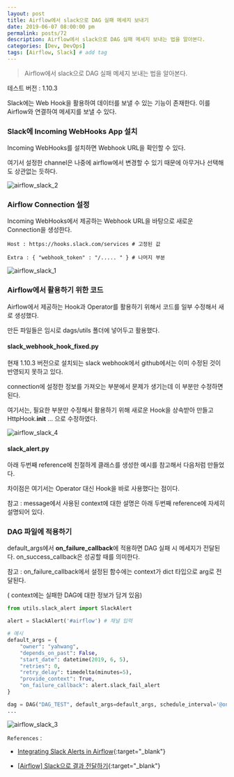 ```yaml
---
layout: post
title: Airflow에서 slack으로 DAG 실패 메세지 보내기
date: 2019-06-07 08:00:00 pm
permalink: posts/72
description: Airflow에서 slack으로 DAG 실패 메세지 보내는 법을 알아본다.
categories: [Dev, DevOps]
tags: [Airflow, Slack] # add tag
---
```


> Airflow에서 slack으로 DAG 실패 메세지 보내는 법을 알아본다.

테스트 버전 : 1.10.3

Slack에는 Web Hook을 활용하여 데이터를 보낼 수 있는 기능이 존재한다. 이를 Airflow와 연결하여 메세지를 보낼 수 있다.

### Slack에 Incoming WebHooks App 설치

Incoming WebHooks를 설치하면 Webhook URL을 확인할 수 있다.

여기서 설정한 channel은 나중에 airflow에서 변경할 수 있기 때문에 아무거나 선택해도 상관없는 듯하다.

![airflow_slack_2]({{site.baseurl}}/assets/img/devops/airflow_slack_2.png)

### Airflow Connection 설정

Incoming WebHooks에서 제공하는 Webhook URL을 바탕으로 새로운 Connection을 생성한다.

    Host : https://hooks.slack.com/services # 고정된 값

    Extra : { "webhook_token" : "/..... " } # 나머지 부분

![airflow_slack_1]({{site.baseurl}}/assets/img/devops/airflow_slack_1.png)

### Airflow에서 활용하기 위한 코드

Airflow에서 제공하는 Hook과 Operator를 활용하기 위해서 코드를 일부 수정해서 새로 생성했다.

만든 파일들은 임시로 dags/utils 폴더에 넣어두고 활용했다.

#### slack_webhook_hook_fixed.py

현재 1.10.3 버전으로 설치되는 slack webhook에서 github에서는 이미 수정된 것이 반영되지 못하고 있다.

connection에 설정한 정보를 가져오는 부분에서 문제가 생기는데 이 부분만 수정하면 된다. 

여기서는, 필요한 부분만 수정해서 활용하기 위해 새로운 Hook을 상속받아 만들고 HttpHook.__init__ ... 으로 수정하였다.

![airflow_slack_4]({{site.baseurl}}/assets/img/devops/airflow_slack_4.png)

<script src="https://gist.github.com/yahwang/2fd79ca74aceafacc92a9c9d631e7c59.js"></script>

#### slack_alert.py

아래 두번째 reference에 친절하게 클래스를 생성한 예시를 참고해서 다음처럼 만들었다.

차이점은 여기서는 Operator 대신 Hook을 바로 사용했다는 점이다.

참고 : message에서 사용된 context에 대한 설명은 아래 두번째 reference에 자세히 설명되어 있다.

<script src="https://gist.github.com/yahwang/a0eed32f89abe0e6db1d304e36726815.js"></script>


### DAG 파일에 적용하기

default_args에서 **on_failure_callback**에 적용하면 DAG 실패 시 메세지가 전달된다. on_success_callback은 성공할 때를 의미한다.

참고 : on_failure_callback에서 설정된 함수에는 context가 dict 타입으로 arg로 전달된다.

( context에는 실패한 DAG에 대한 정보가 담겨 있음)

``` python
from utils.slack_alert import SlackAlert

alert = SlackAlert('#airflow') # 채널 입력

# 예시
default_args = {
    "owner": "yahwang",
    "depends_on_past": False,
    "start_date": datetime(2019, 6, 5),
    "retries": 0,
    "retry_delay": timedelta(minutes=5),
    "provide_context": True,
    "on_failure_callback": alert.slack_fail_alert
}

dag = DAG("DAG_TEST", default_args=default_args, schedule_interval='@once')
...
```

![airflow_slack_3]({{site.baseurl}}/assets/img/devops/airflow_slack_3.png)

`References` : 

* [Integrating Slack Alerts in Airflow](https://medium.com/datareply/integrating-slack-alerts-in-airflow-c9dcd155105){:target="_blank"}

* [[Airflow] Slack으로 결과 전달하기](https://moons08.github.io/programming/airflow-slack/){:target="_blank"}